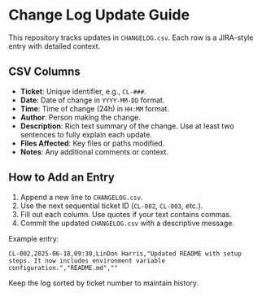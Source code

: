 # Change Log Update Guide

This repository tracks updates in `CHANGELOG.csv`. Each row is a JIRA-style entry with detailed context.

## CSV Columns
- **Ticket**: Unique identifier, e.g., `CL-###`.
- **Date**: Date of change in `YYYY-MM-DD` format.
- **Time**: Time of change (24h) in `HH:MM` format.
- **Author**: Person making the change.
- **Description**: Rich text summary of the change. Use at least two sentences
  to fully explain each update.
- **Files Affected**: Key files or paths modified.
- **Notes**: Any additional comments or context.

## How to Add an Entry
1. Append a new line to `CHANGELOG.csv`.
2. Use the next sequential ticket ID (`CL-002`, `CL-003`, etc.).
3. Fill out each column. Use quotes if your text contains commas.
4. Commit the updated `CHANGELOG.csv` with a descriptive message.

Example entry:
```
CL-002,2025-06-18,09:30,LinDon Harris,"Updated README with setup steps. It now includes environment variable configuration.","README.md",""
```

Keep the log sorted by ticket number to maintain history.
